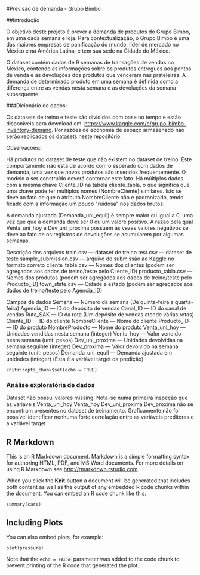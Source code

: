 #Previsão de demanda - Grupo Bimbo

##Introdução

O objetivo deste projeto é prever a demanda de produtos do Grupo Bimbo, em uma dada semana e loja. Para contextualização, o Grupo Bimbo é uma das maiores empresas de panificação do mundo, líder de mercado no México e na América Latina, e tem sua sede na Cidade do México.

O dataset contém dados de 9 semanas de transações de vendas no México, contendo as informações sobre os produtos entregues aos pontos de venda e as devoluções dos produtos que venceram nas prateleiras. A demanda de determinado produto em uma semana é definida como a diferença entre as vendas nesta semana e as devoluções da semana subsequente.

###Dicionário de dados:

Os datasets de treino e teste são divididos com base no tempo e estão disponíveis para download em: https://www.kaggle.com/c/grupo-bimbo-inventory-demand. Por razões de economia de espaço armazenado não serão replicados os datasets neste repositório.

Observações:

Há produtos no dataset de teste que não existem no dataset de treino. Este comportamento não está de acordo com o esperado com dados de demanda, uma vez que novos produtos são inseridos frequentemente. O modelo a ser construído deverá contornar este fato.
Há múltiplos dados com a mesma chave Cliente_ID na tabela cliente_tabla, o que significa que uma chave pode ter múltiplos nomes (NombreCliente) similares. Isto se deve ao fato de que o atributo NombreCliente não é padronizado, tendo ficado com a informação um pouco "ruidosa" nos dados brutos.

A demanda ajustada (Demanda_uni_equil) é sempre maior ou igual a 0, uma vez que que a demanda deve ser 0 ou um valore positivo. A razão pela qual Venta_uni_hoy e Dev_uni_proxima possuem às vezes valores negativos se deve ao fato de os registros de devoluções se acumularem por algumas semanas.

Descrição dos arquivos
train.csv — dataset de treino
test.csv — dataset de teste
sample_submission.csv — arquivo de submissão ao Kaggle no formato correto
cliente_tabla.csv — Nomes dos clientes (podem ser agregados aos dados de treino/teste pelo Cliente_ID)
producto_tabla.csv — Nomes dos produtos (podem ser agregados aos dados de treino/teste pelo Producto_ID)
town_state.csv — Cidade e estado (podem ser agregados aos dados de treino/teste pelo Agencia_ID)

Campos de dados
Semana — Número da semana (De quinta-feira a quarta-feira)
Agencia_ID — ID do depósito de vendas
Canal_ID — ID do canal de vendas
Ruta_SAK — ID da rota (Um depósito de vendas atende várias rotas)
Cliente_ID — ID do cliente
NombreCliente — Nome do cliente
Producto_ID — ID do produto
NombreProducto — Nome do produto
Venta_uni_hoy — Unidades vendidas nesta semana (integer)
Venta_hoy — Valor vendido nesta semana (unit: pesos)
Dev_uni_proxima — Unidades devolvidas na semana seguinte (integer)
Dev_proxima — Valor devolvido na semana seguinte (unit: pesos)
Demanda_uni_equil — Demanda ajustada em unidades (integer) (Esta é a variável target da predição)



```{r setup, include=FALSE}
knitr::opts_chunk$set(echo = TRUE)
```

### Análise exploratória de dados
Dataset não possui valores missing. Nota-se numa primeira inspeção que as variáveis Venta_uni_hoy Venta_hoy Dev_uni_proxima Dev_proxima não se encontram presentes no dataset de treinamento.
Graficamente não foi possível identificar nenhuma forte correlação entre as variáveis preditoras e a variável target.

## R Markdown

This is an R Markdown document. Markdown is a simple formatting syntax for authoring HTML, PDF, and MS Word documents. For more details on using R Markdown see <http://rmarkdown.rstudio.com>.

When you click the **Knit** button a document will be generated that includes both content as well as the output of any embedded R code chunks within the document. You can embed an R code chunk like this:

```{r cars}
summary(cars)
```

## Including Plots

You can also embed plots, for example:

```{r pressure, echo=FALSE}
plot(pressure)
```

Note that the `echo = FALSE` parameter was added to the code chunk to prevent printing of the R code that generated the plot.
